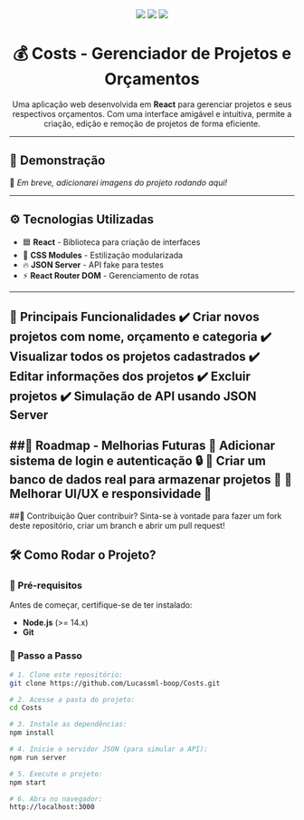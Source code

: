 <div align="center">
  <img src="https://img.shields.io/badge/Status-Em%20Desenvolvimento-yellow?style=for-the-badge"/>
  <img src="https://img.shields.io/badge/Made%20with-React-blue?style=for-the-badge&logo=react"/>
  <img src="https://img.shields.io/badge/License-MIT-green?style=for-the-badge"/>
</div>

<h1 align="center">💰 Costs - Gerenciador de Projetos e Orçamentos</h1>

<p align="center">
  Uma aplicação web desenvolvida em <strong>React</strong> para gerenciar projetos e seus respectivos orçamentos. Com uma interface amigável e intuitiva, permite a criação, edição e remoção de projetos de forma eficiente.
</p>

---

## 📸 Demonstração  

🚀 *Em breve, adicionarei imagens do projeto rodando aqui!*  

---

## ⚙️ Tecnologias Utilizadas  

- 🟦 **React** - Biblioteca para criação de interfaces  
- 🎨 **CSS Modules** - Estilização modularizada  
- 🔥 **JSON Server** - API fake para testes  
- ⚡ **React Router DOM** - Gerenciamento de rotas  

---
🚀 Principais Funcionalidades
✔️ Criar novos projetos com nome, orçamento e categoria
✔️ Visualizar todos os projetos cadastrados
✔️ Editar informações dos projetos
✔️ Excluir projetos
✔️ Simulação de API usando JSON Server
---
##📝 Roadmap - Melhorias Futuras
🔹 Adicionar sistema de login e autenticação 🔒
🔹 Criar um banco de dados real para armazenar projetos 📂
🔹 Melhorar UI/UX e responsividade 📱
---
##🤝 Contribuição
Quer contribuir? Sinta-se à vontade para fazer um fork deste repositório, criar um branch e abrir um pull request!

## 🛠️ Como Rodar o Projeto?  

### 🔹 Pré-requisitos  
Antes de começar, certifique-se de ter instalado:  
- **Node.js** (>= 14.x)  
- **Git**  

### 🔹 Passo a Passo  

```bash
# 1. Clone este repositório:
git clone https://github.com/Lucassml-boop/Costs.git

# 2. Acesse a pasta do projeto:
cd Costs

# 3. Instale as dependências:
npm install

# 4. Inicie o servidor JSON (para simular a API):
npm run server

# 5. Execute o projeto:
npm start

# 6. Abra no navegador:
http://localhost:3000


